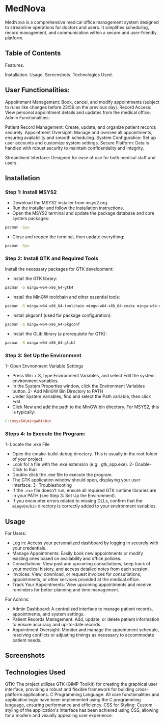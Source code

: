 # MedNova
MedNova is a comprehensive medical office management system designed to streamline operations for doctors and users. It simplifies scheduling, record management, and communication within a secure and user-friendly platform.

## Table of Contents
Features.

Installation.
Usage.
Screenshots.
Technologies Used.

## User Functionalities:
Appointment Management: Book, cancel, and modify appointments (subject to rules like changes before 23:59 on the previous day).
Record Access: View personal appointment details and updates from the medical office.
Admin Functionalities:

Patient Record Management: Create, update, and organize patient records securely.
Appointment Oversight: Manage and oversee all appointments, ensuring availability and smooth scheduling.
System Configuration: Set up user accounts and customize system settings.
Secure Platform: Data is handled with robust security to maintain confidentiality and integrity.

Streamlined Interface: Designed for ease of use for both medical staff and users.

## Installation
### Step 1: Install MSYS2
- Download the MSYS2 installer from msys2.org.
- Run the installer and follow the installation instructions.
- Open the MSYS2 terminal and update the package database and core system packages:
```bash
pacman -Syu
```
- Close and reopen the terminal, then update everything:
```bash
pacman -Syu
```
### Step 2: Install GTK and Required Tools
Install the necessary packages for GTK development:
- Install the GTK library:
```bash
pacman -S mingw-w64-x86_64-gtk4
```
- Install the MinGW toolchain and other essential tools:
```bash
pacman -S mingw-w64-x86_64-toolchain mingw-w64-x86_64-cmake mingw-w64-x86_64-meson
```
- Install pkgconf (used for package configuration):
```bash
pacman -S mingw-w64-x86_64-pkgconf
```
- Install the GLib library (a prerequisite for GTK):
```bash
pacman -S mingw-w64-x86_64-glib2
```

### Step 3: Set Up the Environment
1- Open Environment Variable Settings
- Press Win + S, type Environment Variables, and select Edit the system environment variables.
- In the System Properties window, click the Environment Variables button.
2- Add MinGW Bin Directory to PATH
- Under System Variables, find and select the Path variable, then click Edit.
- Click New and add the path to the MinGW bin directory. For MSYS2, this is typically:
```makefile
C:\msys64\mingw64\bin
```
### Steps 4: to Execute the Program:
1- Locate the .exe File
- Open the cmake-build-debug directory. This is usually in the root folder of your project.
- Look for a file with the .exe extension (e.g., gtk_app.exe).
2- Double-Click to Run
- Double-click the .exe file to execute the program.
- The GTK application window should open, displaying your user interface.
3- Troubleshooting
- If the `.exe` file doesn’t run, ensure all required GTK runtime libraries are in your PATH (see Step 3: Set Up the Environment).
- If you encounter errors related to missing DLLs, confirm that the `mingw64/bin` directory is correctly added to your environment variables.

## Usage
For Users:
- Log in: Access your personalized dashboard by logging in securely with your credentials.
- Manage Appointments: Easily book new appointments or modify existing ones based on availability and office policies.
- Consultations: View past and upcoming consultations, keep track of your medical history, and access detailed notes from each session.
- Invoices: View, download, or request invoices for consultations, appointments, or other services provided at the medical office.
- Track Your Appointments: View upcoming appointments and receive reminders for better planning and time management.

For Admins:
- Admin Dashboard: A centralized interface to manage patient records, appointments, and system settings.
- Patient Records Management: Add, update, or delete patient information to ensure accuracy and up-to-date records.
- Appointment Oversight: Monitor and manage the appointment schedule, resolving conflicts or adjusting timings as necessary to accommodate patient needs.

## Screenshots

## Technologies Used
GTK: The project utilizes GTK (GIMP Toolkit) for creating the graphical user interface, providing a robust and flexible framework for building cross-platform applications.
C Programming Language: All core functionalities and application logic have been implemented using the C programming language, ensuring performance and efficiency.
CSS for Styling: Custom styling of the application's interface has been achieved using CSS, allowing for a modern and visually appealing user experience.



